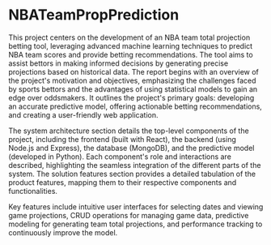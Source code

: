 # NBATeamPropPrediction

This project centers on the development of an NBA team total projection betting tool,
leveraging advanced machine learning techniques to predict NBA team scores and
provide betting recommendations. The tool aims to assist bettors in making informed
decisions by generating precise projections based on historical data. The report begins
with an overview of the project's motivation and objectives, emphasizing the challenges
faced by sports bettors and the advantages of using statistical models to gain an edge
over oddsmakers. It outlines the project's primary goals: developing an accurate
predictive model, offering actionable betting recommendations, and creating a
user-friendly web application.

The system architecture section details the top-level components of the project,
including the frontend (built with React), the backend (using Node.js and Express), the
database (MongoDB), and the predictive model (developed in Python). Each
component's role and interactions are described, highlighting the seamless integration
of the different parts of the system. The solution features section provides a detailed
tabulation of the product features, mapping them to their respective components and
functionalities.

Key features include intuitive user interfaces for selecting dates and viewing game
projections, CRUD operations for managing game data, predictive modeling for
generating team total projections, and performance tracking to continuously improve the
model.
